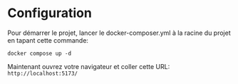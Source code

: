 # Configuration

Pour démarrer le projet, lancer le docker-composer.yml à la racine du projet en tapant cette commande: 

`docker compose up -d`

Maintenant ouvrez votre navigateur et coller cette URL: `http://localhost:5173/`



